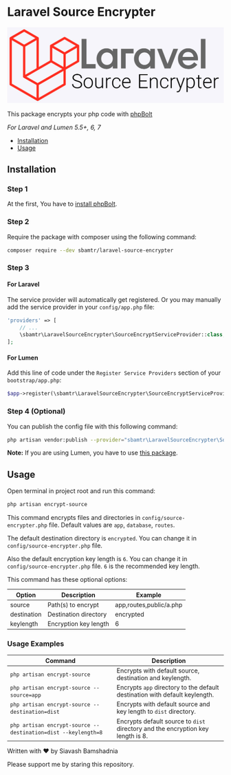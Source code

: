 # Laravel Source Encrypter

![](cover.jpg)

This package encrypts your php code with [phpBolt](https://phpbolt.com) 

*For Laravel and Lumen 5.5+, 6, 7*

* [Installation](#installation)
* [Usage](#usage)

## Installation

### Step 1
At the first, You have to [install phpBolt](https://phpbolt.com/download-phpbolt/).


### Step 2
Require the package with composer using the following command:
```bash
composer require --dev sbamtr/laravel-source-encrypter
```
### Step 3
#### For Laravel
The service provider will automatically get registered. Or you may manually add the service provider in your `config/app.php` file:
```php
'providers' => [
    // ...
    \sbamtr\LaravelSourceEncrypter\SourceEncryptServiceProvider::class,
];
```

#### For Lumen
Add this line of code under the `Register Service Providers` section of your `bootstrap/app.php`:
```php
$app->register(\sbamtr\LaravelSourceEncrypter\SourceEncryptServiceProvider::class);
```


### Step 4 (Optional)
You can publish the config file with this following command:
```bash
php artisan vendor:publish --provider="sbamtr\LaravelSourceEncrypter\SourceEncryptServiceProvider" --tag=config
```
**Note:** If you are using Lumen, you have to use [this package](https://github.com/laravelista/lumen-vendor-publish).

## Usage
Open terminal in project root and run this command: 
```bash
php artisan encrypt-source
```
This command encrypts files and directories in `config/source-encrypter.php` file. Default values are `app`, `database`, `routes`.

The default destination directory is `encrypted`. You can change it in `config/source-encrypter.php` file.

Also the default encryption key length is `6`. You can change it in `config/source-encrypter.php` file. `6` is the recommended key length.

This command has these optional options:

| Option      | Description           | Example                 |
|-------------|-----------------------|-------------------------|
| source      | Path(s) to encrypt    | app,routes,public/a.php |
| destination | Destination directory | encrypted               |
| keylength   | Encryption key length | 6                       |

### Usage Examples

| Command                                                     | Description                                                                     |
|-------------------------------------------------------------|---------------------------------------------------------------------------------|
| `php artisan encrypt-source`                                  | Encrypts with default source, destination and keylength.                        |
| `php artisan encrypt-source --source=app`                     | Encrypts `app` directory to the default destination with default keylength.     |
| `php artisan encrypt-source --destination=dist`               | Encrypts with default source and key length to `dist` directory.                 |
| `php artisan encrypt-source --destination=dist --keylength=8` | Encrypts default source to `dist` directory and the encryption key length is 8. |


Written with ♥ by Siavash Bamshadnia

Please support me by staring this repository.